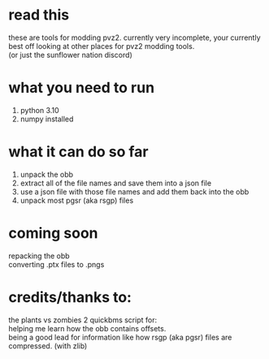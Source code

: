 # read this
these are tools for modding pvz2. 
currently very incomplete,
your currently best off looking at other places for pvz2 modding tools.  
(or just the sunflower nation discord)
# what you need to run
1. python 3.10  
2. numpy installed
# what it can do so far  
1. unpack the obb  
2. extract all of the file names and save them into a json file
3. use a json file with those file names and add them back into the obb  
4. unpack most pgsr (aka rsgp) files
# coming soon
repacking the obb  
converting .ptx files to .pngs
# credits/thanks to:
the plants vs zombies 2 quickbms script for:  
helping me learn how the obb contains offsets.  
being a good lead for information like how rsgp (aka pgsr) files are compressed. (with zlib)
